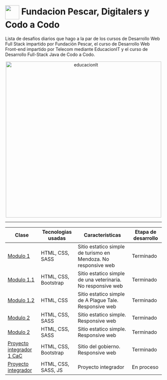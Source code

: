 # <img src="https://github.com/TheDudeThatCode/TheDudeThatCode/blob/master/Assets/Developer.gif" width="45" style="display: inline-block; vertical-align: middle;"/> Fundacion Pescar, Digitalers y Codo a Codo
Lista de desafíos diarios que hago a la par de los cursos de Desarrollo Web Full Stack impartido por Fundación Pescar, el curso de Desarrollo Web Front-end impartido por Telecom mediante EducacionIT y el curso de Desarrollo Full-Stack Java de Codo a Codo.



<div align="center">

 <img src="https://static.educacionit.com/educacionit/assets/imagotype-it-fill-v2-color.svg" alt="educacionIt" width="500px">
  
</div>

---

<div align="center">
  
|  Clase  |Tecnologias usadas| Caracteristicas | Etapa de desarrollo |
|---------|-----------|--------------|-----------------|
|<a href="https://bobrukfs.github.io/Fundacion-Pescar-y-Digitalers/Modulo-1/src">Modulo 1</a>|HTML, CSS, SASS| Sitio estatico simple de turismo en Mendoza. No responsive web | Terminado |
|<a href="https://bobrukfs.github.io/Fundacion-Pescar-y-Digitalers/Modulo-1.1/src">Modulo 1.1</a>|HTML, CSS, Bootstrap| Sitio estatico simple de una veterinaria. No responsive web | Terminado |
|<a href="https://bobrukfs.github.io/Fundacion-Pescar-y-Digitalers/Modulo-1.2/src">Modulo 1.2</a>|HTML, CSS| Sitio estatico simple de A Plague Tale. Responsive web | Terminado |
|<a href="https://bobrukfs.github.io/Fundacion-Pescar-y-Digitalers/Modulo-2/src">Modulo 2</a>|HTML, CSS, SASS| Sitio estatico simple. Responsive web | Terminado |
|<a href="https://bobrukfs.github.io/Fundacion-Pescar-y-Digitalers/Modulo-2/src">Modulo 2</a>|HTML, CSS, SASS| Sitio estatico simple. Responsive web | Terminado |
|<a href="https://bobrukfs.github.io/Proyecto-integrador-1/src/">Proyecto integrador 1 CaC</a>|HTML, CSS, Bootstrap| Sitio del gobierno. Responsive web | Terminado |
|<a href="">Proyecto integrador</a>|HTML, CSS, SASS, JS| Proyecto integrador | En proceso |


</div>

